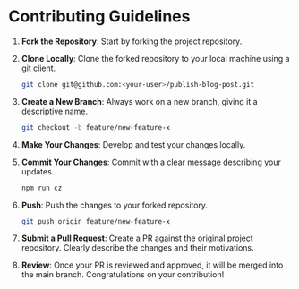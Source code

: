 # Contributing Guidelines

1. **Fork the Repository**: Start by forking the project repository.

2. **Clone Locally**: Clone the forked repository to your local machine using a git client.

   ```sh
   git clone git@github.com:<your-user>/publish-blog-post.git
   ```

3. **Create a New Branch**: Always work on a new branch, giving it a descriptive name.

   ```sh
   git checkout -b feature/new-feature-x
   ```

4. **Make Your Changes**: Develop and test your changes locally.

5. **Commit Your Changes**: Commit with a clear message describing your updates.

   ```sh
   npm run cz
   ```

6. **Push**: Push the changes to your forked repository.

   ```sh
   git push origin feature/new-feature-x
   ```

7. **Submit a Pull Request**: Create a PR against the original project repository. Clearly describe the changes and their motivations.

8. **Review**: Once your PR is reviewed and approved, it will be merged into the main branch. Congratulations on your contribution!
